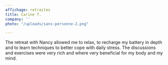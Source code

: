 ```yaml
---
affichage: retraites
title: Carine T.
company: ''
photo: "/uploads/sans-personne-2.png"

---
```

The retreat with Nancy allowed me to relax, to recharge my battery in depth and to learn techniques to better cope with daily stress. The discussions and exercises were very rich and where very beneficial for my body and my mind.